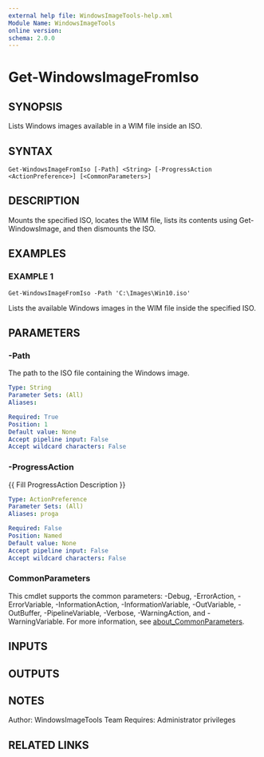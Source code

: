 ```yaml
---
external help file: WindowsImageTools-help.xml
Module Name: WindowsImageTools
online version:
schema: 2.0.0
---
```


# Get-WindowsImageFromIso

## SYNOPSIS
Lists Windows images available in a WIM file inside an ISO.

## SYNTAX

```
Get-WindowsImageFromIso [-Path] <String> [-ProgressAction <ActionPreference>] [<CommonParameters>]
```

## DESCRIPTION
Mounts the specified ISO, locates the WIM file, lists its contents using Get-WindowsImage, and then dismounts the ISO.

## EXAMPLES

### EXAMPLE 1
```
Get-WindowsImageFromIso -Path 'C:\Images\Win10.iso'
```

Lists the available Windows images in the WIM file inside the specified ISO.

## PARAMETERS

### -Path
The path to the ISO file containing the Windows image.

```yaml
Type: String
Parameter Sets: (All)
Aliases:

Required: True
Position: 1
Default value: None
Accept pipeline input: False
Accept wildcard characters: False
```

### -ProgressAction
{{ Fill ProgressAction Description }}

```yaml
Type: ActionPreference
Parameter Sets: (All)
Aliases: proga

Required: False
Position: Named
Default value: None
Accept pipeline input: False
Accept wildcard characters: False
```

### CommonParameters
This cmdlet supports the common parameters: -Debug, -ErrorAction, -ErrorVariable, -InformationAction, -InformationVariable, -OutVariable, -OutBuffer, -PipelineVariable, -Verbose, -WarningAction, and -WarningVariable. For more information, see [about_CommonParameters](http://go.microsoft.com/fwlink/?LinkID=113216).

## INPUTS

## OUTPUTS

## NOTES
Author: WindowsImageTools Team
Requires: Administrator privileges

## RELATED LINKS
